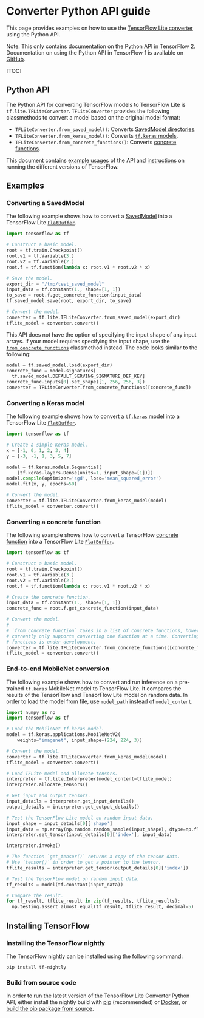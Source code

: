 # Converter Python API guide

This page provides examples on how to use the
[TensorFlow Lite converter](index.md) using the Python API.

Note: This only contains documentation on the Python API in TensorFlow 2.
Documentation on using the Python API in TensorFlow 1 is available on
[GitHub](https://github.com/tensorflow/tensorflow/blob/master/tensorflow/lite/g3doc/r1/convert/python_api.md).

[TOC]

## Python API

The Python API for converting TensorFlow models to TensorFlow Lite is
`tf.lite.TFLiteConverter`. `TFLiteConverter` provides the following classmethods
to convert a model based on the original model format:

*   `TFLiteConverter.from_saved_model()`: Converts
    [SavedModel directories](https://www.tensorflow.org/guide/saved_model).
*   `TFLiteConverter.from_keras_model()`: Converts
    [`tf.keras` models](https://www.tensorflow.org/guide/keras/overview).
*   `TFLiteConverter.from_concrete_functions()`: Converts
    [concrete functions](https://tensorflow.org/guide/concrete_function).

This document contains [example usages](#examples) of the API and
[instructions](#versioning) on running the different versions of TensorFlow.

## Examples <a name="examples"></a>

### Converting a SavedModel <a name="saved_model"></a>

The following example shows how to convert a
[SavedModel](https://www.tensorflow.org/guide/saved_model) into a
TensorFlow Lite [`FlatBuffer`](https://google.github.io/flatbuffers/).

```python
import tensorflow as tf

# Construct a basic model.
root = tf.train.Checkpoint()
root.v1 = tf.Variable(3.)
root.v2 = tf.Variable(2.)
root.f = tf.function(lambda x: root.v1 * root.v2 * x)

# Save the model.
export_dir = "/tmp/test_saved_model"
input_data = tf.constant(1., shape=[1, 1])
to_save = root.f.get_concrete_function(input_data)
tf.saved_model.save(root, export_dir, to_save)

# Convert the model.
converter = tf.lite.TFLiteConverter.from_saved_model(export_dir)
tflite_model = converter.convert()
```

This API does not have the option of specifying the input shape of any input
arrays. If your model requires specifying the input shape, use the
[`from_concrete_functions`](#concrete_function) classmethod instead. The code
looks similar to the following:

```python
model = tf.saved_model.load(export_dir)
concrete_func = model.signatures[
  tf.saved_model.DEFAULT_SERVING_SIGNATURE_DEF_KEY]
concrete_func.inputs[0].set_shape([1, 256, 256, 3])
converter = TFLiteConverter.from_concrete_functions([concrete_func])
```

### Converting a Keras model <a name="keras"></a>

The following example shows how to convert a
[`tf.keras` model](https://www.tensorflow.org/guide/keras/overview) into a
TensorFlow Lite [`FlatBuffer`](https://google.github.io/flatbuffers/).

```python
import tensorflow as tf

# Create a simple Keras model.
x = [-1, 0, 1, 2, 3, 4]
y = [-3, -1, 1, 3, 5, 7]

model = tf.keras.models.Sequential(
    [tf.keras.layers.Dense(units=1, input_shape=[1])])
model.compile(optimizer='sgd', loss='mean_squared_error')
model.fit(x, y, epochs=50)

# Convert the model.
converter = tf.lite.TFLiteConverter.from_keras_model(model)
tflite_model = converter.convert()
```

### Converting a concrete function <a name="concrete_function"></a>

The following example shows how to convert a TensorFlow
[concrete function](https://tensorflow.org/guide/concrete_function) into a
TensorFlow Lite [`FlatBuffer`](https://google.github.io/flatbuffers/).

```python
import tensorflow as tf

# Construct a basic model.
root = tf.train.Checkpoint()
root.v1 = tf.Variable(3.)
root.v2 = tf.Variable(2.)
root.f = tf.function(lambda x: root.v1 * root.v2 * x)

# Create the concrete function.
input_data = tf.constant(1., shape=[1, 1])
concrete_func = root.f.get_concrete_function(input_data)

# Convert the model.
#
# `from_concrete_function` takes in a list of concrete functions, however,
# currently only supports converting one function at a time. Converting multiple
# functions is under development.
converter = tf.lite.TFLiteConverter.from_concrete_functions([concrete_func])
tflite_model = converter.convert()
```

### End-to-end MobileNet conversion <a name="mobilenet"></a>

The following example shows how to convert and run inference on a pre-trained
`tf.keras` MobileNet model to TensorFlow Lite. It compares the results of the
TensorFlow and TensorFlow Lite model on random data. In order to load the model
from file, use `model_path` instead of `model_content`.

```python
import numpy as np
import tensorflow as tf

# Load the MobileNet tf.keras model.
model = tf.keras.applications.MobileNetV2(
    weights="imagenet", input_shape=(224, 224, 3))

# Convert the model.
converter = tf.lite.TFLiteConverter.from_keras_model(model)
tflite_model = converter.convert()

# Load TFLite model and allocate tensors.
interpreter = tf.lite.Interpreter(model_content=tflite_model)
interpreter.allocate_tensors()

# Get input and output tensors.
input_details = interpreter.get_input_details()
output_details = interpreter.get_output_details()

# Test the TensorFlow Lite model on random input data.
input_shape = input_details[0]['shape']
input_data = np.array(np.random.random_sample(input_shape), dtype=np.float32)
interpreter.set_tensor(input_details[0]['index'], input_data)

interpreter.invoke()

# The function `get_tensor()` returns a copy of the tensor data.
# Use `tensor()` in order to get a pointer to the tensor.
tflite_results = interpreter.get_tensor(output_details[0]['index'])

# Test the TensorFlow model on random input data.
tf_results = model(tf.constant(input_data))

# Compare the result.
for tf_result, tflite_result in zip(tf_results, tflite_results):
  np.testing.assert_almost_equal(tf_result, tflite_result, decimal=5)
```

## Installing TensorFlow <a name="versioning"></a>

### Installing the TensorFlow nightly <a name="2.0-nightly"></a>

The TensorFlow nightly can be installed using the following command:

```
pip install tf-nightly
```

### Build from source code <a name="latest_package"></a>

In order to run the latest version of the TensorFlow Lite Converter Python API,
either install the nightly build with
[pip](https://www.tensorflow.org/install/pip) (recommended) or
[Docker](https://www.tensorflow.org/install/docker), or
[build the pip package from source](https://www.tensorflow.org/install/source).
